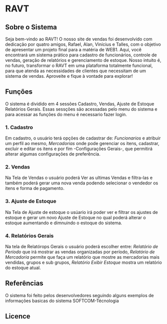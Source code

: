 # RAVT

## Sobre o Sistema

Seja bem-vindo ao RAVT! O nosso site de vendas foi desenvolvido com dedicação por quatro amigos, Rafael, Alan, Vinícius e Talles, com o objetivo de apresentar um projeto final para a matéria de WEB1. Aqui, você encontrará um sistema prático para cadastro de funcionários, controle de vendas, geração de relatórios e gerenciamento de estoque. Nosso intuito é, no futuro, transformar o RAVT em uma plataforma totalmente funcional, para que atenda as necessidades de clientes que necessitam de um sistema de vendas. Aproveite e fique à vontade para explorar!

## Funções 

O sistema é dividido em 4 sessões Cadastro, Vendas, Ajuste de Estoque Relatórios Gerais. Essas sessções são acessadas pelo menu do sistema e para acessar as funções do menu é necessario fazer login.
### 1. Cadastro

Em cadastro, o usuário terá opções de cadastrar de: _Funcionarios_ e atribuir um perfil ao mesmo, *Mercadorias* onde pode gerenciar os itens, cadastrar, excluir e editar os itens e por fim -Configurações Gerais-, que permitirá alterar algumas configurações de preferência.

### 2. Vendas

Na Tela de Vendas o usuário poderá Ver as ultimas Vendas e filtra-las e também poderá gerar uma nova venda podendo selecionar o vendedor os itens e forma de pagamento.

### 3. Ajuste de Estoque

Na Tela de Ajuste de estoque o usúario irá poder ver e filtrar os ajustes de estoque e gerar um novo Ajuste de Estoque no qual poderá alterar o estoque aumentando e dimnuindo o estoque do sistema.

### 4. Relatórios Gerais

Na tela de Relatórops Gerais o usuário poderá escolher entre: *Relatório de Período* que irá mostrar as vendas organizadas por período, *Relatório de Mercadoria* permite que faça um relatório que mostre as mercadorias mais vendidas, grupos e sub grupos, *Relatório Exibir Estoque* mostra um relatório do estoque atual.

## Referências 

O sistema foi feito pelos desenvolvedores seguindo alguns exemplos de informações basicas do sistema SOFTCOM-Técnologia

## Licence 
